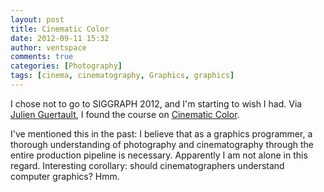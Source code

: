 ```yaml
---
layout: post
title: Cinematic Color
date: 2012-09-11 15:32
author: ventspace
comments: true
categories: [Photography]
tags: [cinema, cinematography, Graphics, graphics]
---
```

I chose not to go to SIGGRAPH 2012, and I'm starting to wish I had. Via <a href="http://lousodrome.net/blog/light/2012/09/11/readings-on-color-management/">Julien Guertault</a>, I found the course on <a href="http://cinematiccolor.com/">Cinematic Color</a>.

I've mentioned this in the past: I believe that as a graphics programmer, a thorough understanding of photography and cinematography through the entire production pipeline is necessary. Apparently I am not alone in this regard. Interesting corollary: should cinematographers understand computer graphics? Hmm.
